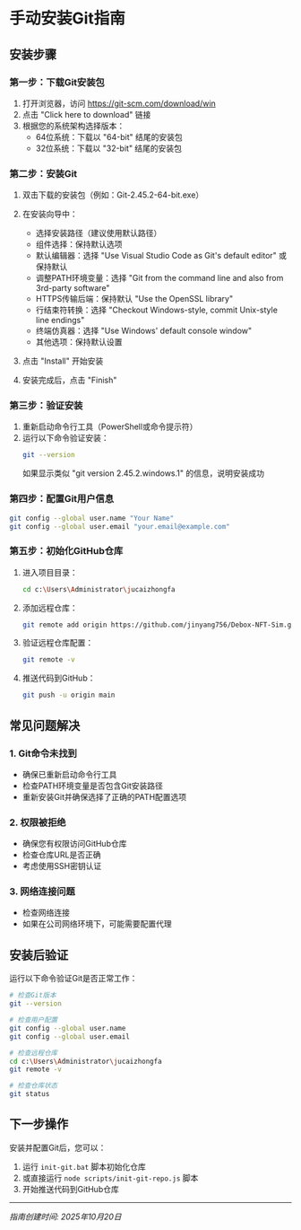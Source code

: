 # 手动安装Git指南

## 安装步骤

### 第一步：下载Git安装包
1. 打开浏览器，访问 https://git-scm.com/download/win
2. 点击 "Click here to download" 链接
3. 根据您的系统架构选择版本：
   - 64位系统：下载以 "64-bit" 结尾的安装包
   - 32位系统：下载以 "32-bit" 结尾的安装包

### 第二步：安装Git
1. 双击下载的安装包（例如：Git-2.45.2-64-bit.exe）
2. 在安装向导中：
   - 选择安装路径（建议使用默认路径）
   - 组件选择：保持默认选项
   - 默认编辑器：选择 "Use Visual Studio Code as Git's default editor" 或保持默认
   - 调整PATH环境变量：选择 "Git from the command line and also from 3rd-party software"
   - HTTPS传输后端：保持默认 "Use the OpenSSL library"
   - 行结束符转换：选择 "Checkout Windows-style, commit Unix-style line endings"
   - 终端仿真器：选择 "Use Windows' default console window"
   - 其他选项：保持默认设置

3. 点击 "Install" 开始安装
4. 安装完成后，点击 "Finish"

### 第三步：验证安装
1. 重新启动命令行工具（PowerShell或命令提示符）
2. 运行以下命令验证安装：
   ```bash
   git --version
   ```
   如果显示类似 "git version 2.45.2.windows.1" 的信息，说明安装成功

### 第四步：配置Git用户信息
```bash
git config --global user.name "Your Name"
git config --global user.email "your.email@example.com"
```

### 第五步：初始化GitHub仓库
1. 进入项目目录：
   ```bash
   cd c:\Users\Administrator\jucaizhongfa
   ```

2. 添加远程仓库：
   ```bash
   git remote add origin https://github.com/jinyang756/Debox-NFT-Sim.git
   ```

3. 验证远程仓库配置：
   ```bash
   git remote -v
   ```

4. 推送代码到GitHub：
   ```bash
   git push -u origin main
   ```

## 常见问题解决

### 1. Git命令未找到
- 确保已重新启动命令行工具
- 检查PATH环境变量是否包含Git安装路径
- 重新安装Git并确保选择了正确的PATH配置选项

### 2. 权限被拒绝
- 确保您有权限访问GitHub仓库
- 检查仓库URL是否正确
- 考虑使用SSH密钥认证

### 3. 网络连接问题
- 检查网络连接
- 如果在公司网络环境下，可能需要配置代理

## 安装后验证

运行以下命令验证Git是否正常工作：

```bash
# 检查Git版本
git --version

# 检查用户配置
git config --global user.name
git config --global user.email

# 检查远程仓库
cd c:\Users\Administrator\jucaizhongfa
git remote -v

# 检查仓库状态
git status
```

## 下一步操作

安装并配置Git后，您可以：

1. 运行 `init-git.bat` 脚本初始化仓库
2. 或直接运行 `node scripts/init-git-repo.js` 脚本
3. 开始推送代码到GitHub仓库

---
*指南创建时间: 2025年10月20日*